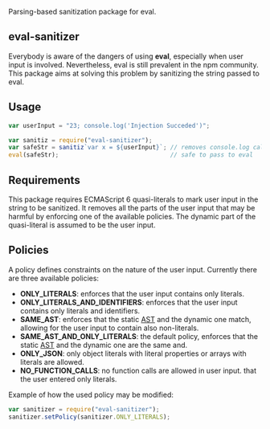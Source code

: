 Parsing-based sanitization package for eval.

## eval-sanitizer
Everybody is aware of the dangers of using **eval**, especially when user input is involved. Nevertheless, eval is still
prevalent in the npm community. This package aims at solving this problem by
sanitizing the string passed to eval.

## Usage
```js
var userInput = "23; console.log('Injection Succeded')";

var sanitiz = require("eval-sanitizer");
var safeStr = sanitiz`var x = ${userInput}`; // removes console.log call
eval(safeStr);                               // safe to pass to eval
```

## Requirements
This package requires ECMAScript 6 quasi-literals to mark user input in the string to be sanitized. It removes all the
parts of the user input that may be harmful by enforcing one of the available policies. The dynamic part of the
quasi-literal is assumed to be the user input.

## Policies
A policy defines constraints on the nature of the user input. Currently there are three available policies:
* **ONLY_LITERALS**: enforces that the user input contains only literals.
* **ONLY_LITERALS_AND_IDENTIFIERS**: enforces that the user input contains only literals and identifiers.
* **SAME_AST**: enforces that the static [AST](https://en.wikipedia.org/wiki/Abstract_syntax_tree) and the dynamic one match, allowing for the user input to contain also non-literals.
* **SAME_AST_AND_ONLY_LITERALS**: the default policy, enforces that the static [AST](https://en.wikipedia.org/wiki/Abstract_syntax_tree) and the dynamic one are the same and.
* **ONLY_JSON**: only object literals with literal properties or arrays with literals are allowed.
* **NO_FUNCTION_CALLS**: no function calls are allowed in user input.
that the user entered only literals.

Example of how the used policy may be modified:
```js
var sanitizer = require("eval-sanitizer");
sanitizer.setPolicy(sanitizer.ONLY_LITERALS);

```